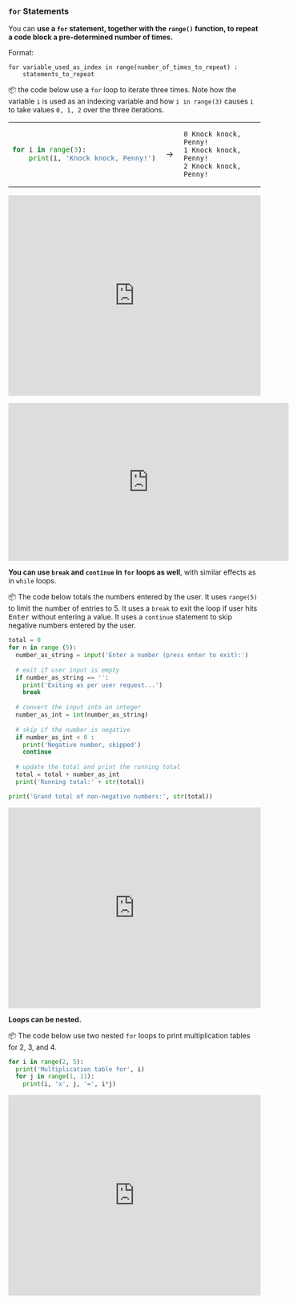 ### `for` Statements

You can **use a `for` statement, together with the `range()` function, to repeat a code block a pre-determined number of times.** 

Format:
```
for variable_used_as_index in range(number_of_times_to_repeat) :
    statements_to_repeat
```

<tip-box>

:package: the code below use a `for` loop to iterate three times. Note how the variable `i` is used as an indexing variable and how `i in range(3)` causes `i` to take values `0, 1, 2` over the three iterations. 

<table>
<tr>
  <td>
  
```python
for i in range(3):
    print(i, 'Knock knock, Penny!')
```
  </td>
  <td>&nbsp;→&nbsp;</td>
  <td>
  
```
0 Knock knock, Penny!
1 Knock knock, Penny!
2 Knock knock, Penny!
```
  </td>
</tr>
</table>

<panel type="seamless" header="%%:computer: Try your own%%">

<iframe height="400px" width="100%" src="https://repl.it/@pythonbasics/penny-thrice?lite=true" scrolling="no" frameborder="no" allowtransparency="true" allowfullscreen="true" sandbox="allow-forms allow-pointer-lock allow-popups allow-same-origin allow-scripts allow-modals"></iframe>

</panel><p/>

</tip-box>

<panel type="seamless" header="%%:tv: Basic `for` statements%%">
<iframe width="560" height="315" src="https://www.youtube.com/embed/HFQGxh1jY3g?rel=0&showinfo=0&start=8&end=372&version=3" frameborder="0" allowfullscreen></iframe>

</panel><p/>

<panel type="danger" header=":muscle: Exercise: Multiplication Table" expanded no-close>
  <include src="e-multiplicationTable.md" />
</panel><p/>

**You can use `break` and `continue` in `for` loops as well**, with similar effects as in `while` loops.

<tip-box> 

:package: The code below totals the numbers entered by the user. It uses `range(5)` to limit the number of entries to 5. It uses a `break` to exit the loop if user hits <kbd>Enter</kbd> without entering a value. It uses a `continue` statement to skip negative numbers entered by the user.


```python
total = 0
for n in range (5):
  number_as_string = input('Enter a number (press enter to exit):')
  
  # exit if user input is empty
  if number_as_string == '':
    print('Exiting as per user request...')
    break
    
  # convert the input into an integer
  number_as_int = int(number_as_string)
  
  # skip if the number is negative
  if number_as_int < 0 :
    print('Negative number, skipped')
    continue 
    
  # update the total and print the running total
  total = total + number_as_int
  print('Running total:' + str(total))

print('Grand total of non-negative numbers:', str(total))
```

<panel type="seamless" header="%%:computer: Try your own%%">

<iframe height="400px" width="100%" src="https://repl.it/@pythonbasics/addup-positive?lite=true" scrolling="no" frameborder="no" allowtransparency="true" allowfullscreen="true" sandbox="allow-forms allow-pointer-lock allow-popups allow-same-origin allow-scripts allow-modals"></iframe>

</panel><p/>

</tip-box>

<panel type="danger" header=":muscle: Exercise: Multiplication Table (Extended)" expanded no-close>
  <include src="e-multiplicationTableExtended.md" />
</panel><p/>

**Loops can be nested.**

<tip-box> 

:package: The code below use two nested `for` loops to print multiplication tables for 2, 3, and 4.


```python
for i in range(2, 5):
  print('Multiplication table for', i)
  for j in range(1, 11):
    print(i, 'x', j, '=', i*j)
```

<panel type="seamless" header="%%:computer: Try your own%%">

<iframe height="400px" width="100%" src="https://repl.it/@pythonbasics/for-manyMultiplicationTables?lite=true" scrolling="no" frameborder="no" allowtransparency="true" allowfullscreen="true" sandbox="allow-forms allow-pointer-lock allow-popups allow-same-origin allow-scripts allow-modals"></iframe>

</panel><p/>

</tip-box>

<panel type="danger" header=":muscle: Exercise: All Combinations" expanded no-close>
  <include src="e-threeDiceThrows.md" />
</panel><p/>